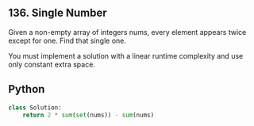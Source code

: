 ## 136. Single Number
Given a non-empty array of integers nums, every element appears twice except for one. Find that single one.

You must implement a solution with a linear runtime complexity and use only constant extra space.

## Python

```python
class Solution:
    return 2 * sum(set(nums)) - sum(nums)
```
